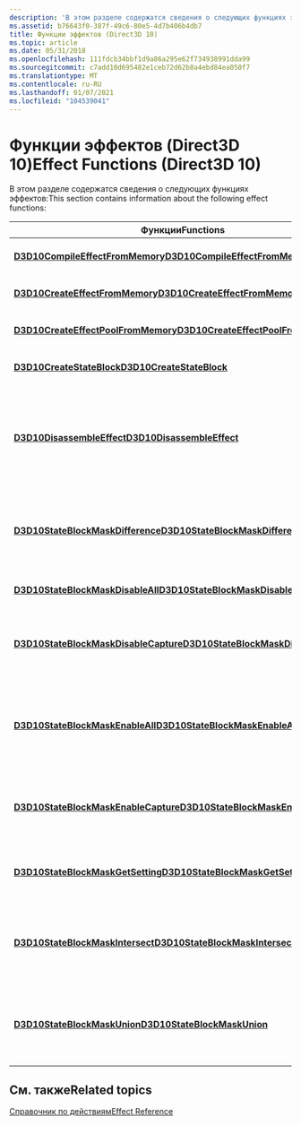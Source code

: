 ```yaml
---
description: 'В этом разделе содержатся сведения о следующих функциях эффектов:'
ms.assetid: b76643f0-387f-49c6-80e5-4d7b406b4db7
title: Функции эффектов (Direct3D 10)
ms.topic: article
ms.date: 05/31/2018
ms.openlocfilehash: 111fdcb34bbf1d9a86a295e62f734938991dda99
ms.sourcegitcommit: c7add10d695482e1ceb72d62b8a4ebd84ea050f7
ms.translationtype: MT
ms.contentlocale: ru-RU
ms.lasthandoff: 01/07/2021
ms.locfileid: "104539041"
---
```

# <a name="effect-functions-direct3d-10"></a><span data-ttu-id="ec5fe-103">Функции эффектов (Direct3D 10)</span><span class="sxs-lookup"><span data-stu-id="ec5fe-103">Effect Functions (Direct3D 10)</span></span>

<span data-ttu-id="ec5fe-104">В этом разделе содержатся сведения о следующих функциях эффектов:</span><span class="sxs-lookup"><span data-stu-id="ec5fe-104">This section contains information about the following effect functions:</span></span>



| <span data-ttu-id="ec5fe-105">Функции</span><span class="sxs-lookup"><span data-stu-id="ec5fe-105">Functions</span></span>                                                                      | <span data-ttu-id="ec5fe-106">Описание</span><span class="sxs-lookup"><span data-stu-id="ec5fe-106">Description</span></span>                                                         |
|--------------------------------------------------------------------------------|---------------------------------------------------------------------|
| [<span data-ttu-id="ec5fe-107">**D3D10CompileEffectFromMemory**</span><span class="sxs-lookup"><span data-stu-id="ec5fe-107">**D3D10CompileEffectFromMemory**</span></span>](/windows/desktop/api/D3D10Effect/nf-d3d10effect-d3d10compileeffectfrommemory)           | <span data-ttu-id="ec5fe-108">Компиляция результата.</span><span class="sxs-lookup"><span data-stu-id="ec5fe-108">Compile an effect.</span></span>                                                  |
| [<span data-ttu-id="ec5fe-109">**D3D10CreateEffectFromMemory**</span><span class="sxs-lookup"><span data-stu-id="ec5fe-109">**D3D10CreateEffectFromMemory**</span></span>](/windows/desktop/api/D3D10Effect/nf-d3d10effect-d3d10createeffectfrommemory)             | <span data-ttu-id="ec5fe-110">Создание результата.</span><span class="sxs-lookup"><span data-stu-id="ec5fe-110">Create an effect.</span></span>                                                   |
| [<span data-ttu-id="ec5fe-111">**D3D10CreateEffectPoolFromMemory**</span><span class="sxs-lookup"><span data-stu-id="ec5fe-111">**D3D10CreateEffectPoolFromMemory**</span></span>](/windows/desktop/api/D3D10Effect/nf-d3d10effect-d3d10createeffectpoolfrommemory)     | <span data-ttu-id="ec5fe-112">Создайте пул эффектов.</span><span class="sxs-lookup"><span data-stu-id="ec5fe-112">Create an effect pool.</span></span>                                              |
| [<span data-ttu-id="ec5fe-113">**D3D10CreateStateBlock**</span><span class="sxs-lookup"><span data-stu-id="ec5fe-113">**D3D10CreateStateBlock**</span></span>](/windows/desktop/api/D3D10Effect/nf-d3d10effect-d3d10createstateblock)                         | <span data-ttu-id="ec5fe-114">Создайте блок состояния.</span><span class="sxs-lookup"><span data-stu-id="ec5fe-114">Create a state block.</span></span>                                               |
| [<span data-ttu-id="ec5fe-115">**D3D10DisassembleEffect**</span><span class="sxs-lookup"><span data-stu-id="ec5fe-115">**D3D10DisassembleEffect**</span></span>](/windows/desktop/api/D3D10Effect/nf-d3d10effect-d3d10disassembleeffect)                       | <span data-ttu-id="ec5fe-116">Разберите скомпилированный результат в инструкции по сборке шейдера.</span><span class="sxs-lookup"><span data-stu-id="ec5fe-116">Disassemble a compiled effect into shader assembly instructions.</span></span>    |
| [<span data-ttu-id="ec5fe-117">**D3D10StateBlockMaskDifference**</span><span class="sxs-lookup"><span data-stu-id="ec5fe-117">**D3D10StateBlockMaskDifference**</span></span>](/windows/desktop/api/D3D10Effect/nf-d3d10effect-d3d10stateblockmaskdifference)         | <span data-ttu-id="ec5fe-118">Объедините две маски блоков состояния с битовой операцией XOR.</span><span class="sxs-lookup"><span data-stu-id="ec5fe-118">Combine two state-block masks with a bitwise XOR.</span></span>                   |
| [<span data-ttu-id="ec5fe-119">**D3D10StateBlockMaskDisableAll**</span><span class="sxs-lookup"><span data-stu-id="ec5fe-119">**D3D10StateBlockMaskDisableAll**</span></span>](/windows/desktop/api/D3D10Effect/nf-d3d10effect-d3d10stateblockmaskdisableall)         | <span data-ttu-id="ec5fe-120">Отключение захвата состояния.</span><span class="sxs-lookup"><span data-stu-id="ec5fe-120">Disable state capturing.</span></span>                                            |
| [<span data-ttu-id="ec5fe-121">**D3D10StateBlockMaskDisableCapture**</span><span class="sxs-lookup"><span data-stu-id="ec5fe-121">**D3D10StateBlockMaskDisableCapture**</span></span>](/windows/desktop/api/D3D10Effect/nf-d3d10effect-d3d10stateblockmaskdisablecapture) | <span data-ttu-id="ec5fe-122">Отключение захвата состояния с маской блока состояния.</span><span class="sxs-lookup"><span data-stu-id="ec5fe-122">Disable state capturing with a state-block mask.</span></span>                    |
| [<span data-ttu-id="ec5fe-123">**D3D10StateBlockMaskEnableAll**</span><span class="sxs-lookup"><span data-stu-id="ec5fe-123">**D3D10StateBlockMaskEnableAll**</span></span>](/windows/desktop/api/D3D10Effect/nf-d3d10effect-d3d10stateblockmaskenableall)           | <span data-ttu-id="ec5fe-124">Включите маску блока состояния для записи и применения всех переменных состояния.</span><span class="sxs-lookup"><span data-stu-id="ec5fe-124">Enable a state-block mask to capture and apply all state variables.</span></span> |
| [<span data-ttu-id="ec5fe-125">**D3D10StateBlockMaskEnableCapture**</span><span class="sxs-lookup"><span data-stu-id="ec5fe-125">**D3D10StateBlockMaskEnableCapture**</span></span>](/windows/desktop/api/D3D10Effect/nf-d3d10effect-d3d10stateblockmaskenablecapture)   | <span data-ttu-id="ec5fe-126">Включить диапазон значений состояния в маске блока состояния.</span><span class="sxs-lookup"><span data-stu-id="ec5fe-126">Enable a range of state values in a state block mask.</span></span>               |
| [<span data-ttu-id="ec5fe-127">**D3D10StateBlockMaskGetSetting**</span><span class="sxs-lookup"><span data-stu-id="ec5fe-127">**D3D10StateBlockMaskGetSetting**</span></span>](/windows/desktop/api/D3D10Effect/nf-d3d10effect-d3d10stateblockmaskgetsetting)         | <span data-ttu-id="ec5fe-128">Получение элемента в маске блока состояния.</span><span class="sxs-lookup"><span data-stu-id="ec5fe-128">Get an element in a state-block mask.</span></span>                               |
| [<span data-ttu-id="ec5fe-129">**D3D10StateBlockMaskIntersect**</span><span class="sxs-lookup"><span data-stu-id="ec5fe-129">**D3D10StateBlockMaskIntersect**</span></span>](/windows/desktop/api/D3D10Effect/nf-d3d10effect-d3d10stateblockmaskintersect)           | <span data-ttu-id="ec5fe-130">Объедините две маски блоков состояния с побитовой и.</span><span class="sxs-lookup"><span data-stu-id="ec5fe-130">Combine two state-block masks with a bitwise AND.</span></span>                   |
| [<span data-ttu-id="ec5fe-131">**D3D10StateBlockMaskUnion**</span><span class="sxs-lookup"><span data-stu-id="ec5fe-131">**D3D10StateBlockMaskUnion**</span></span>](/windows/desktop/api/D3D10Effect/nf-d3d10effect-d3d10stateblockmaskunion)                   | <span data-ttu-id="ec5fe-132">Объедините две маски блоков состояния с побитовой или.</span><span class="sxs-lookup"><span data-stu-id="ec5fe-132">Combine two state-block masks with a bitwise OR.</span></span>                    |



 

## <a name="related-topics"></a><span data-ttu-id="ec5fe-133">См. также</span><span class="sxs-lookup"><span data-stu-id="ec5fe-133">Related topics</span></span>

<dl> <dt>

[<span data-ttu-id="ec5fe-134">Справочник по действиям</span><span class="sxs-lookup"><span data-stu-id="ec5fe-134">Effect Reference</span></span>](d3d10-graphics-reference-effect.md)
</dt> </dl>

 

 



